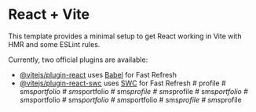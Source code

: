 # React + Vite

This template provides a minimal setup to get React working in Vite with HMR and some ESLint rules.

Currently, two official plugins are available:

- [@vitejs/plugin-react](https://github.com/vitejs/vite-plugin-react/blob/main/packages/plugin-react/README.md) uses [Babel](https://babeljs.io/) for Fast Refresh
- [@vitejs/plugin-react-swc](https://github.com/vitejs/vite-plugin-react-swc) uses [SWC](https://swc.rs/) for Fast Refresh
#   p r o f i l e  
 #   s m s _ p o r t f o l i o  
 #   s m s _ p o r t f o l i o  
 #   s m s _ p r o f i l e  
 #   s m s _ p r o f i l e  
 #   s m s _ p o r t f o l i o  
 #   s m s _ p o r t f o l i o  
 #   s m s _ p o r t f o l i o  
 #   s m s _ p o r t f o l i o  
 #   s m s _ p r o f i l e  
 #   s m s _ p r o f i l e  
 